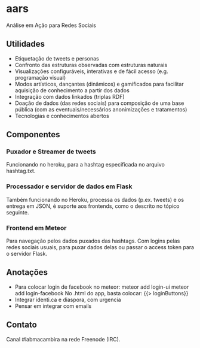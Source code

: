 aars
====

Análise em Ação para Redes Sociais


Utilidades
----------

* Etiquetação de tweets e personas
* Confronto das estruturas observadas com estruturas naturais
* Visualizações configuráveis, interativas e de fácil acesso (e.g. programação visual)
* Modos artísticos, dançantes (dinâmicos) e gamificados para facilitar aquisição de conhecimento a partir dos dados
* Integração com dados linkados (triplas RDF)
* Doação de dados (das redes sociais) para composição de uma base pública (com as eventuais/necessários anonimizações e tratamentos) 
* Tecnologias e conhecimentos abertos


Componentes
-----------

### Puxador e Streamer de tweets
Funcionando no heroku, para a hashtag especificada no
arquivo hashtag.txt.

### Processador e servidor de dados em Flask
Também funcionando no Heroku, processa os dados (p.ex. tweets) e os entrega em JSON, é suporte aos frontends, como o descrito no tópico seguinte.

### Frontend em Meteor
Para navegação pelos dados puxados das hashtags.
Com logins pelas redes sociais usuais, para puxar dados delas ou
passar o access token para o servidor Flask.

Anotações
---------
* Para colocar login de facebook no meteor:
  meteor add login-ui
  meteor add login-facebook
No .html do app, basta colocar:
  {{> loginButtons}}
* Integrar identi.ca e diaspora, com urgencia
* Pensar em integrar com emails

Contato
-------
Canal #labmacambira na rede Freenode (IRC).
